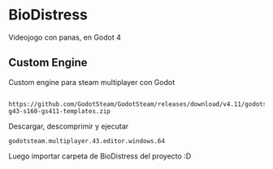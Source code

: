 # BioDistress
Videojogo con panas, en Godot 4

## Custom Engine

Custom engine para steam multiplayer con Godot

```
  https://github.com/GodotSteam/GodotSteam/releases/download/v4.11/godotsteam-g43-s160-gs411-templates.zip
```

Descargar, descomprimir y ejecutar 

```
godotsteam.multiplayer.43.editor.windows.64
```

Luego importar carpeta de BioDistress del proyecto :D
